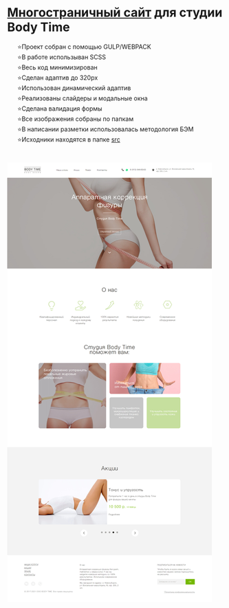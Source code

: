 <h1> <a href="https://kulakovskyi.github.io/body-time/" target="_blank">Многостраничный сайт</a> для студии Body Time </h1>
<ul type="none">
  <li>⭐Проект собран с помощью GULP/WEBPACK</li>
  <li>⭐В работе использыван SCSS</li>
  <li>⭐Весь код минимизирован</li>
  <li>⭐Сделан адаптив до 320px</li>
  <li>⭐Использован динамический адаптив</li>
  <li>⭐Реализованы слайдеры и модальные окна</li>
  <li>⭐Сделана валидация формы</li>
  <li>⭐Все изображения собраны по папкам</li>
  <li>⭐В написании разметки использовалась методология БЭМ</li>
  <li>⭐Исходники находятся в папке <a href="https://github.com/kulakovskyi/body-time/tree/main/src">src</a></li>
</ul>

<h1><h1>

<img src="https://github.com/kulakovskyi/body-time/blob/main/readme-img/screencapture-localhost-3000-2022-05-31-17_55_42.jpg" alt="site-image" />
 
